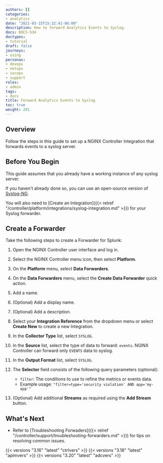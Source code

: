 ```yaml
---
authors: []
categories:
- analytics
date: "2021-03-15T15:32:41-06:00"
description: How to forward Analytics Events to Syslog.
docs: DOCS-534
doctypes:
- tutorial
draft: false
journeys:
- using
personas:
- devops
- netops
- secops
- support
roles:
- admin
tags:
- docs
title: Forward Analytics Events to Syslog
toc: true
weight: 201
---
```


## Overview

Follow the steps in this guide to set up a NGINX Controller Integration that forwards events to a syslog server.

## Before You Begin

This guide assumes that you already have a working instance of any syslog server.

If you haven't already done so, you can use an open-source version of [Syslog-NG](https://www.syslog-ng.com/products/open-source-log-management/).

You will also need to [Create an Integration]({{< relref "/controller/platform/integrations/syslog-integration.md" >}}) for your Syslog forwarder.

## Create a Forwarder

Take the following steps to create a Forwarder for Splunk:

1. Open the NGINX Controller user interface and log in.
1. Select the NGINX Controller menu icon, then select **Platform**.
1. On the **Platform** menu, select **Data Forwarders**.
1. On the **Data Forwarders** menu, select the **Create Data Forwarder** quick action.
1. Add a name.
1. (Optional) Add a display name.
1. (Optional) Add a description.
1. Select your **Integration Reference** from the dropdown menu or select **Create New** to create a new Integration.
1. In the **Collector Type** list, select `SYSLOG`.
1. In the **Source** list, select the type of data to forward: `events`. NGINX Controller can forward only `EVENTS` data to syslog.
1. In the **Output Format** list, select `SYSLOG`.
1. The **Selector** field consists of the following query parameters (optional):
  
   - `filter`: The conditions to use to refine the metrics or events data.
   - Example usage: `"filter=type='security violation' AND app='my-app'"`

1. (Optional) Add additional **Streams** as required using the **Add Stream** button.

## What's Next

- Refer to [Troubleshooting Forwaders]({{< relref "/controller/support/troubleshooting-forwarders.md" >}}) for tips on resolving common issues.

{{< versions "3.16" "latest" "ctrlvers" >}}
{{< versions "3.18" "latest" "apimvers" >}}
{{< versions "3.20" "latest" "adcvers" >}}